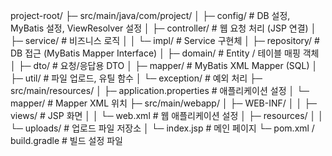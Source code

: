 project-root/
├─ src/main/java/com/project/
│  ├─ config/            # DB 설정, MyBatis 설정, ViewResolver 설정
│  ├─ controller/        # 웹 요청 처리 (JSP 연결)
│  ├─ service/           # 비즈니스 로직
│  │  └─ impl/           # Service 구현체
│  ├─ repository/        # DB 접근 (MyBatis Mapper Interface)
│  ├─ domain/            # Entity / 테이블 매핑 객체
│  ├─ dto/               # 요청/응답용 DTO
│  ├─ mapper/            # MyBatis XML Mapper (SQL)
│  ├─ util/              # 파일 업로드, 유틸 함수
│  └─ exception/         # 예외 처리
├─ src/main/resources/
│  ├─ application.properties  # 애플리케이션 설정
│  └─ mapper/                 # Mapper XML 위치
├─ src/main/webapp/
│  ├─ WEB-INF/
│  │  ├─ views/           # JSP 화면
│  │  └─ web.xml          # 웹 애플리케이션 설정
│  ├─ resources/
│  │  └─ uploads/         # 업로드 파일 저장소
│  └─ index.jsp           # 메인 페이지
└─ pom.xml / build.gradle # 빌드 설정 파일
